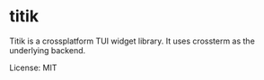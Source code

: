 # titik

Titik is a crossplatform TUI widget library.
It uses crossterm as the underlying backend.


License: MIT
